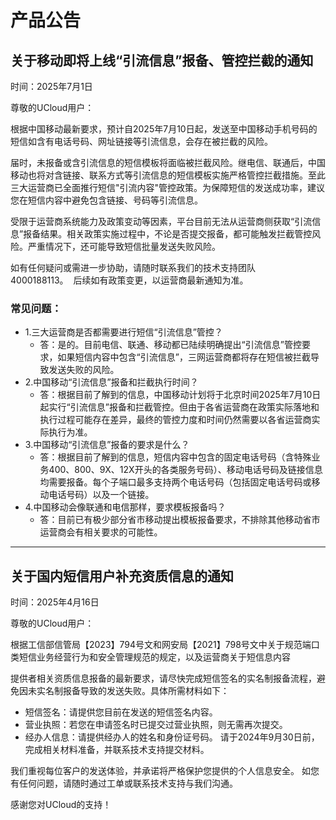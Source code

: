 # 产品公告
## 关于移动即将上线“引流信息”报备、管控拦截的通知

时间：2025年7月1日

尊敬的UCloud用户：

根据中国移动最新要求，预计自2025年7月10日起，发送至中国移动手机号码的短信如含有电话号码、网址链接等引流信息，会存在被拦截的风险。 

届时，未报备或含引流信息的短信模板将面临被拦截风险。继电信、联通后，中国移动也将对含链接、联系方式等引流信息的短信模板实施严格管控拦截措施。至此三大运营商已全面推行短信"引流内容"管控政策。为保障短信的发送成功率，建议您在短信内容中避免包含链接、号码等引流信息。

受限于运营商系统能力及政策变动等因素，平台目前无法从运营商侧获取“引流信息”报备结果。相关政策实施过程中，不论是否提交报备，都可能触发拦截管控风险。严重情况下，还可能导致短信批量发送失败风险。 

如有任何疑问或需进一步协助，请随时联系我们的技术支持团队4000188113。  后续如有政策变更，以运营商最新通知为准。  


### 常见问题： 
- 1.三大运营商是否都需要进行短信“引流信息”管控？ 
  - 答：是的。目前电信、联通、移动都已陆续明确提出“引流信息”管控要求，如果短信内容中包含“引流信息”，三网运营商都将存在短信被拦截导致发送失败的风险。 
- 2.中国移动“引流信息”报备和拦截执行时间？ 
  - 答：根据目前了解到的信息，中国移动计划将于北京时间2025年7月10日起实行“引流信息”报备和拦截管控。但由于各省运营商在政策实际落地和执行过程可能存在差异，最终的管控力度和时间仍然需要以各省运营商实际执行为准。 
- 3.中国移动“引流信息”报备的要求是什么？ 
  - 答：根据目前了解到的信息，短信内容中包含的固定电话号码（含特殊业务400、800、9X、12X开头的各类服务号码）、移动电话号码及链接信息均需要报备。每个子端口最多支持两个电话号码（包括固定电话号码或移动电话号码）以及一个链接。 
- 4.中国移动会像联通和电信那样，要求模板报备吗？ 
  - 答：目前已有极少部分省市移动提出模板报备要求，不排除其他移动省市运营商会有相关要求的可能性。

-----

## 关于国内短信用户补充资质信息的通知

时间：2025年4月16日

尊敬的UCloud用户：

根据工信部信管局【2023】794号文和网安局【2021】798号文中关于规范端口类短信业务经营行为和安全管理规范的规定，以及运营商关于短信息内容

提供者相关资质信息报备的最新要求，请尽快完成短信签名的实名制报备流程，避免因未实名制报备导致的发送失败。具体所需材料如下：
- 短信签名：请提供您目前在发送的短信签名内容。
- 营业执照：若您在申请签名时已提交过营业执照，则无需再次提交。
- 经办人信息：请提供经办人的姓名和身份证号码。
请于2024年9月30日前，完成相关材料准备，并联系技术支持提交材料。

我们重视每位客户的发送体验，并承诺将严格保护您提供的个人信息安全。	如您有任何问题，请随时通过工单或联系技术支持与我们沟通。

感谢您对UCloud的支持！
